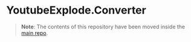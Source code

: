 # YoutubeExplode.Converter

> **Note**:
> The contents of this repository have been moved inside the [main repo](https://github.com/Tyrrrz/YoutubeExplode/tree/master/YoutubeExplode.Converter).
